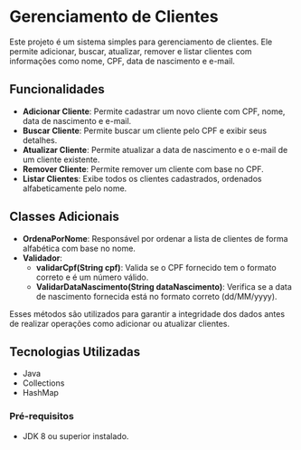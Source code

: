 # Gerenciamento de Clientes

Este projeto é um sistema simples para gerenciamento de clientes. Ele permite adicionar, buscar, atualizar, remover e listar clientes com informações como nome, CPF, data de nascimento e e-mail.

## Funcionalidades

- **Adicionar Cliente**: Permite cadastrar um novo cliente com CPF, nome, data de nascimento e e-mail.
- **Buscar Cliente**: Permite buscar um cliente pelo CPF e exibir seus detalhes.
- **Atualizar Cliente**: Permite atualizar a data de nascimento e o e-mail de um cliente existente.
- **Remover Cliente**: Permite remover um cliente com base no CPF.
- **Listar Clientes**: Exibe todos os clientes cadastrados, ordenados alfabeticamente pelo nome.

## Classes Adicionais
- **OrdenaPorNome**: Responsável por ordenar a lista de clientes de forma alfabética com base no nome.
- **Validador**: 
  - **validarCpf(String cpf)**: Valida se o CPF fornecido tem o formato correto e é um número válido.
  - **ValidarDataNascimento(String dataNascimento)**: Verifica se a data de nascimento fornecida está no formato correto (dd/MM/yyyy).

Esses métodos são utilizados para garantir a integridade dos dados antes de realizar operações como adicionar ou atualizar clientes.

## Tecnologias Utilizadas

- Java
- Collections
- HashMap


### Pré-requisitos

- JDK 8 ou superior instalado.
